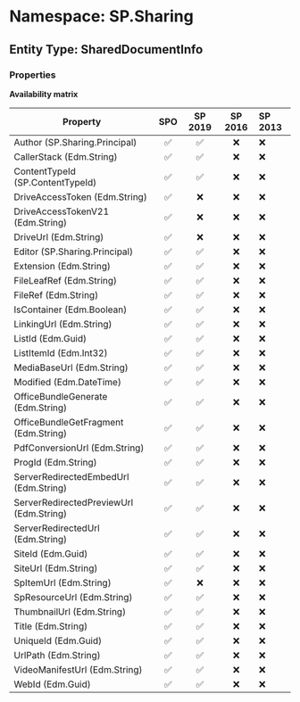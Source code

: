 # Namespace: SP.Sharing

## Entity Type: SharedDocumentInfo

### Properties

**Availability matrix**

Property | SPO | SP 2019 | SP 2016 | SP 2013
----------|:---:|:-------:|:-------:|:-------
Author (SP.Sharing.Principal) | ✅ | ✅ | ❌ | ❌
CallerStack (Edm.String) | ✅ | ✅ | ❌ | ❌
ContentTypeId (SP.ContentTypeId) | ✅ | ✅ | ❌ | ❌
DriveAccessToken (Edm.String) | ✅ | ❌ | ❌ | ❌
DriveAccessTokenV21 (Edm.String) | ✅ | ❌ | ❌ | ❌
DriveUrl (Edm.String) | ✅ | ❌ | ❌ | ❌
Editor (SP.Sharing.Principal) | ✅ | ✅ | ❌ | ❌
Extension (Edm.String) | ✅ | ✅ | ❌ | ❌
FileLeafRef (Edm.String) | ✅ | ✅ | ❌ | ❌
FileRef (Edm.String) | ✅ | ✅ | ❌ | ❌
IsContainer (Edm.Boolean) | ✅ | ✅ | ❌ | ❌
LinkingUrl (Edm.String) | ✅ | ✅ | ❌ | ❌
ListId (Edm.Guid) | ✅ | ✅ | ❌ | ❌
ListItemId (Edm.Int32) | ✅ | ✅ | ❌ | ❌
MediaBaseUrl (Edm.String) | ✅ | ✅ | ❌ | ❌
Modified (Edm.DateTime) | ✅ | ✅ | ❌ | ❌
OfficeBundleGenerate (Edm.String) | ✅ | ✅ | ❌ | ❌
OfficeBundleGetFragment (Edm.String) | ✅ | ✅ | ❌ | ❌
PdfConversionUrl (Edm.String) | ✅ | ✅ | ❌ | ❌
ProgId (Edm.String) | ✅ | ✅ | ❌ | ❌
ServerRedirectedEmbedUrl (Edm.String) | ✅ | ✅ | ❌ | ❌
ServerRedirectedPreviewUrl (Edm.String) | ✅ | ✅ | ❌ | ❌
ServerRedirectedUrl (Edm.String) | ✅ | ✅ | ❌ | ❌
SiteId (Edm.Guid) | ✅ | ✅ | ❌ | ❌
SiteUrl (Edm.String) | ✅ | ✅ | ❌ | ❌
SpItemUrl (Edm.String) | ✅ | ❌ | ❌ | ❌
SpResourceUrl (Edm.String) | ✅ | ✅ | ❌ | ❌
ThumbnailUrl (Edm.String) | ✅ | ✅ | ❌ | ❌
Title (Edm.String) | ✅ | ✅ | ❌ | ❌
UniqueId (Edm.Guid) | ✅ | ✅ | ❌ | ❌
UrlPath (Edm.String) | ✅ | ✅ | ❌ | ❌
VideoManifestUrl (Edm.String) | ✅ | ✅ | ❌ | ❌
WebId (Edm.Guid) | ✅ | ✅ | ❌ | ❌